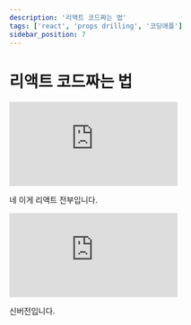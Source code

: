 ```yaml
---
description: '리액트 코드짜는 법'
tags: ['react', 'props drilling', '코딩애플']
sidebar_position: 7
---
```


# 리액트 코드짜는 법

<iframe class="codepen" src="https://www.youtube.com/embed/3MB8DBXzEos" title="리액트 코드짜는 법" frameborder="0" allow="accelerometer; autoplay; clipboard-write; encrypted-media; gyroscope; picture-in-picture; web-share" allowfullscreen></iframe>

네 이게 리액트 전부입니다.

<iframe class="phone-video" src="https://youtube.com/embed/u86KSUc9Ngg" title="리액트 코드짜는 법(new)" frameborder="0" allow="accelerometer; autoplay; clipboard-write; encrypted-media; gyroscope; picture-in-picture; web-share" allowfullscreen></iframe>

신버전입니다.
